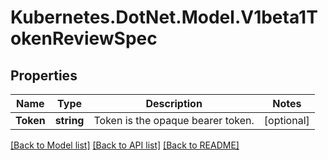 # Kubernetes.DotNet.Model.V1beta1TokenReviewSpec
## Properties

Name | Type | Description | Notes
------------ | ------------- | ------------- | -------------
**Token** | **string** | Token is the opaque bearer token. | [optional] 

[[Back to Model list]](../README.md#documentation-for-models) [[Back to API list]](../README.md#documentation-for-api-endpoints) [[Back to README]](../README.md)

